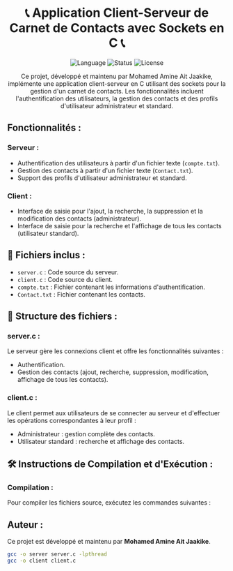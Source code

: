 <h1 align="center">📞 Application Client-Serveur de Carnet de Contacts avec Sockets en C 📞</h1>

<p align="center">
  <img src="https://img.shields.io/badge/Language-C-blue" alt="Language">
  <img src="https://img.shields.io/badge/Status-En%20Cours-brightgreen" alt="Status">
  <img src="https://img.shields.io/github/license/votre-nom/projet-socket-carnet-contacts" alt="License">
</p>

<p align="center">Ce projet, développé et maintenu par Mohamed Amine Ait Jaakike, implémente une application client-serveur en C utilisant des sockets pour la gestion d'un carnet de contacts. Les fonctionnalités incluent l'authentification des utilisateurs, la gestion des contacts et des profils d'utilisateur administrateur et standard.</p>

## Fonctionnalités :

### Serveur :

- Authentification des utilisateurs à partir d'un fichier texte (`compte.txt`).
- Gestion des contacts à partir d'un fichier texte (`Contact.txt`).
- Support des profils d'utilisateur administrateur et standard.

### Client :

- Interface de saisie pour l'ajout, la recherche, la suppression et la modification des contacts (administrateur).
- Interface de saisie pour la recherche et l'affichage de tous les contacts (utilisateur standard).

## 📁 Fichiers inclus :

- `server.c` : Code source du serveur.
- `client.c` : Code source du client.
- `compte.txt` : Fichier contenant les informations d'authentification.
- `Contact.txt` : Fichier contenant les contacts.

## 📄 Structure des fichiers :

### server.c :

Le serveur gère les connexions client et offre les fonctionnalités suivantes :

- Authentification.
- Gestion des contacts (ajout, recherche, suppression, modification, affichage de tous les contacts).

### client.c :

Le client permet aux utilisateurs de se connecter au serveur et d'effectuer les opérations correspondantes à leur profil :

- Administrateur : gestion complète des contacts.
- Utilisateur standard : recherche et affichage des contacts.

## 🛠️ Instructions de Compilation et d'Exécution :

### Compilation :

Pour compiler les fichiers source, exécutez les commandes suivantes :
## Auteur :

Ce projet est développé et maintenu par **Mohamed Amine Ait Jaakike**.

```bash
gcc -o server server.c -lpthread
gcc -o client client.c

